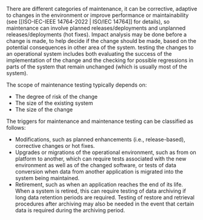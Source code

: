 
There are different categories of maintenance, it can be corrective, adaptive to changes in the environment or improve performance or maintainability (see [[ISO-IEC-IEEE 14764-2022 | ISO/IEC 14764]] for details), so maintenance can involve planned releases/deployments and unplanned releases/deployments (hot fixes).  Impact analysis may be done before a change is made, to help decide if the change should be made, based on the potential consequences in other area of the system.  testing the changes to an operational system includes both evaluating the success of the implementation of the change and the checking for possible regressions in parts of the system that remain unchanged (which is usually most of the system).

The scope of maintenance testing typically depends on:

* The degree of risk of the change
* The size of the existing system
* The size of the change

The triggers for maintenance and maintenance testing can be classified as follows:

* Modifications, such as planned enhancements (i.e., release-based), corrective changes or hot fixes.
* Upgrades or migrations of the operational environment, such as from on platform to another, which can require tests associated with the new environment as well as of the changed software, or tests of data conversion when data from another application is migrated into the system being maintained.
* Retirement, such as when an application reaches the end of its life.  When a system is retired, this can require testing of data archiving if long data retention periods are required.  Testing of restore and retrieval procedures after archiving may also be needed in the event that certain data is required during the archiving period.